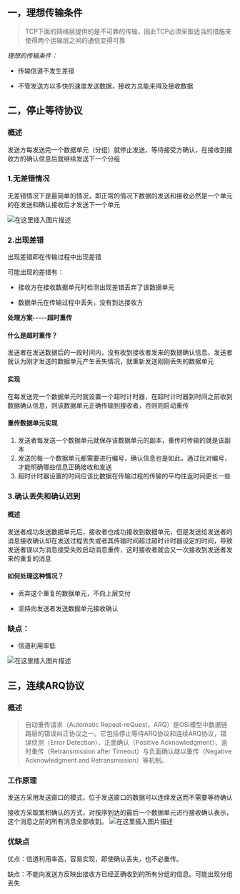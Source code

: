 ## 一，理想传输条件
>TCP下面的网络层提供的是不可靠的传输，因此TCP必须采取适当的措施来使得两个运输层之间的通信变得可靠

*理想的传输条件：*

* 传输信道不发生差错

* 不管发送方以多快的速度发送数据，接收方总能来得及接收数据

## 二，停止等待协议

### 概述
发送方每发送完一个数据单元（分组）就停止发送，等待接受方确认，在接收到接收方的确认信息后就继续发送下一个分组

### 1.无差错情况
无差错情况下是最简单的情况，即正常的情况下数据的发送和接收必然是一个单元的在发送和确认接收后才发送下一个单元

![在这里插入图片描述](https://img-blog.csdnimg.cn/20190523210643534.png?x-oss-process=image/watermark,type_ZmFuZ3poZW5naGVpdGk,shadow_10,text_aHR0cHM6Ly9ibG9nLmNzZG4ubmV0L3dlaXhpbl80MTkyMjI4OQ==,size_16,color_FFFFFF,t_70)

### 2.出现差错
出现差错即在传输过程中出现差错

可能出现的差错有：

* 接收方在接收数据单元时检测出现差错丢弃了该数据单元

* 数据单元在传输过程中丢失，没有到达接收方

**处理方案-----超时重传**

#### 什么是超时重传？
发送者在发送数据后的一段时间内，没有收到接收者发来的数据确认信息，发送者就认为刚才发送的数据单元产生丢失情况，就重新发送刚刚丢失的数据单元

#### 实现
在每发送完一个数据单元时就设置一个超时计时器，在超时计时器到时间之前收到数据确认信息，则该数据单元正确传输到接收者，否则则启动重传

#### 重传数据单元实现
1. 发送者每发送一个数据单元就保存该数据单元的副本，重传时传输的就是该副本
2. 发送的每一个数据单元都需要进行编号，确认信息也是如此，通过比对编号，才能明确哪些信息正确接收和发送
3. 超时计时器设置的时间应该比数据在传输过程的传输的平均往返时间更长一些

### 3.确认丢失和确认迟到

#### 概述
发送者成功发送数据单元后，接收者也成功接收到数据单元，但是发送给发送者的消息接收确认却在发送过程丢失或者其传输时间超过超时计时器设定的时间，导致发送者误以为消息接受失败启动消息重传，这时接收者就会又一次接收到发送者发来的重复的消息

#### 如何处理这种情况？
* 丢弃这个重复的数据单元，不向上层交付

* 坚持向发送者发送数据单元接收确认

### 缺点：
* 信道利用率低

![在这里插入图片描述](https://img-blog.csdnimg.cn/20190523213437365.png?x-oss-process=image/watermark,type_ZmFuZ3poZW5naGVpdGk,shadow_10,text_aHR0cHM6Ly9ibG9nLmNzZG4ubmV0L3dlaXhpbl80MTkyMjI4OQ==,size_16,color_FFFFFF,t_70)

## 三，连续ARQ协议

### 概述
>自动重传请求（Automatic Repeat-reQuest，ARQ）是OSI模型中数据链路层的错误纠正协议之一。它包括停止等待ARQ协议和连续ARQ协议，错误侦测（Error Detection）、正面确认（Positive Acknowledgment）、逾时重传（Retransmission after Timeout）与负面确认继以重传（Negative Acknowledgment and Retransmission）等机制。

### 工作原理
发送方采用发送窗口的模式，位于发送窗口的数据可以连续发送而不需要等待确认

接收方采取累积确认的方式，对按序到达的最后一个数据单元进行接收确认表示，这个消息之前的所有消息全部收到。
![在这里插入图片描述](https://img-blog.csdnimg.cn/20190523213505618.png?x-oss-process=image/watermark,type_ZmFuZ3poZW5naGVpdGk,shadow_10,text_aHR0cHM6Ly9ibG9nLmNzZG4ubmV0L3dlaXhpbl80MTkyMjI4OQ==,size_16,color_FFFFFF,t_70)

### 优缺点

优点：信道利用率高，容易实现，即使确认丢失，也不必重传。

缺点：不能向发送方反映出接收方已经正确收到的所有分组的信息。可能出现分组丢失